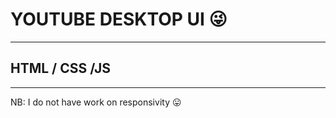 # YOUTUBE DESKTOP UI :stuck_out_tongue_winking_eye:
___
## HTML / CSS /JS
___

NB: I do not have work on responsivity :stuck_out_tongue: